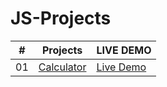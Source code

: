 # JS-Projects


| #  |     Projects          | LIVE DEMO |
| ------------- | -----------| ------    |
| 01 |[Calculator](Calculator) | [Live Demo](https://calculator-using-javascript-project.netlify.app/)  |
